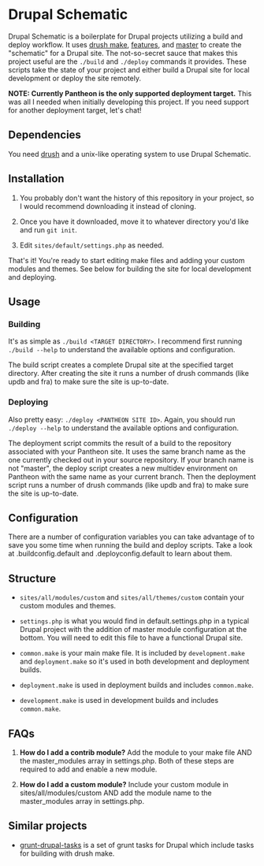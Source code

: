 # Drupal Schematic

Drupal Schematic is a boilerplate for Drupal projects utilizing a build and
deploy workflow. It uses [drush make](http://drush.org/en/master/make/),
[features](https://www.drupal.org/project/features), and
[master](https://www.drupal.org/project/master) to create the "schematic"
for a Drupal site. The not-so-secret sauce that makes this project useful are
the `./build` and `./deploy` commands it provides. These scripts take the state
of your project and either build a Drupal site for local development or deploy
the site remotely.

__NOTE: Currently Pantheon is the only supported deployment target.__ This was
all I needed when initially developing this project. If you need support for
another deployment target, let's chat!

## Dependencies

You need [drush](http://drush.org/en/master/install/) and a unix-like operating
system to use Drupal Schematic.

## Installation

1. You probably don't want the history of this repository in your project, so I
would recommend downloading it instead of cloning.

2. Once you have it downloaded, move it to whatever directory you'd like and run
`git init`.

3. Edit `sites/default/settings.php` as needed.

That's it! You're ready to start editing make files and adding your custom
modules and themes. See below for building the site for local development and
deploying.

## Usage

### Building

It's as simple as `./build <TARGET DIRECTORY>`. I recommend first running
`./build --help` to understand the available options and configuration.

The build script creates a complete Drupal site at the specified target
directory. After creating the site it runs a number of drush commands (like updb
and fra) to make sure the site is up-to-date.

### Deploying

Also pretty easy: `./deploy <PANTHEON SITE ID>`. Again, you should run
`./deploy --help` to understand the available options and configuration.

The deployment script commits the result of a build to the repository associated
with your Pantheon site. It uses the same branch name as the one currently
checked out in your source repository. If your branch name is not
"master", the deploy script creates a new multidev environment on Pantheon with
the same name as your current branch. Then the deployment script runs a number
of drush commands (like updb and fra) to make sure the site is up-to-date.

## Configuration

There are a number of configuration variables you can take advantage of to save
you some time when running the build and deploy scripts. Take a look at
.buildconfig.default and .deployconfig.default to learn about them.

## Structure

- `sites/all/modules/custom` and `sites/all/themes/custom` contain your custom
  modules and themes.

- `settings.php` is what you would find in default.settings.php in a typical
  Drupal project with the addition of master module configuration at the bottom.
  You will need to edit this file to have a functional Drupal site.

- `common.make` is your main make file. It is included by `development.make` and
  `deployment.make` so it's used in both development and deployment builds.

- `deployment.make` is used in deployment builds and includes `common.make`.

- `development.make` is used in development builds and includes `common.make`.

## FAQs

1. __How do I add a contrib module?__ Add the module to your make file AND the
master_modules array in settings.php. Both of these steps are required to add
and enable a new module.

2. __How do I add a custom module?__ Include your custom module in
sites/all/modules/custom AND add the module name to the master_modules array in
settings.php.

## Similar projects

- [grunt-drupal-tasks](https://github.com/phase2/grunt-drupal-tasks) is a set of
  grunt tasks for Drupal which include tasks for building with drush make.
